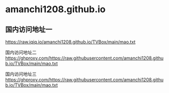 # amanchi1208.github.io

## 国内访问地址一
https://raw.iqiq.io/amanchi1208.github.io/TVBox/main/mao.txt

国内访问地址二
https://ghproxy.com/https://raw.githubusercontent.com/amanchi1208.github.io/TVBox/main/mao.txt

国内访问地址三
https://ghproxy.com/https://raw.githubusercontent.com/amanchi1208.github.io/TVBox/main/mao.txt
